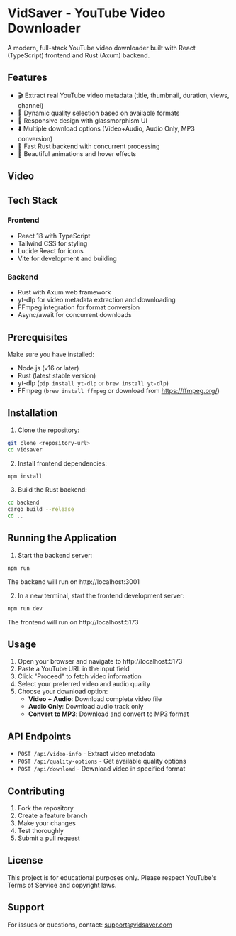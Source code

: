 # VidSaver - YouTube Video Downloader

A modern, full-stack YouTube video downloader built with React (TypeScript) frontend and Rust (Axum) backend.

## Features

- 🎬 Extract real YouTube video metadata (title, thumbnail, duration, views, channel)
- 🎯 Dynamic quality selection based on available formats
- 📱 Responsive design with glassmorphism UI
- ⬇️ Multiple download options (Video+Audio, Audio Only, MP3 conversion)
- 🚀 Fast Rust backend with concurrent processing
- 🎨 Beautiful animations and hover effects
## Video


## Tech Stack

### Frontend
- React 18 with TypeScript
- Tailwind CSS for styling
- Lucide React for icons
- Vite for development and building

### Backend
- Rust with Axum web framework
- yt-dlp for video metadata extraction and downloading
- FFmpeg integration for format conversion
- Async/await for concurrent downloads

## Prerequisites

Make sure you have installed:
- Node.js (v16 or later)
- Rust (latest stable version)
- yt-dlp (`pip install yt-dlp` or `brew install yt-dlp`)
- FFmpeg (`brew install ffmpeg` or download from https://ffmpeg.org/)

## Installation

1. Clone the repository:
```bash
git clone <repository-url>
cd vidsaver
```

2. Install frontend dependencies:
```bash
npm install
```

3. Build the Rust backend:
```bash
cd backend
cargo build --release
cd ..
```

## Running the Application

1. Start the backend server:
```bash
npm run 
```
The backend will run on http://localhost:3001

2. In a new terminal, start the frontend development server:
```bash
npm run dev
```
The frontend will run on http://localhost:5173

## Usage

1. Open your browser and navigate to http://localhost:5173
2. Paste a YouTube URL in the input field
3. Click "Proceed" to fetch video information
4. Select your preferred video and audio quality
5. Choose your download option:
   - **Video + Audio**: Download complete video file
   - **Audio Only**: Download audio track only
   - **Convert to MP3**: Download and convert to MP3 format

## API Endpoints

- `POST /api/video-info` - Extract video metadata
- `POST /api/quality-options` - Get available quality options
- `POST /api/download` - Download video in specified format

## Contributing

1. Fork the repository
2. Create a feature branch
3. Make your changes
4. Test thoroughly
5. Submit a pull request

## License

This project is for educational purposes only. Please respect YouTube's Terms of Service and copyright laws.

## Support

For issues or questions, contact: support@vidsaver.com

